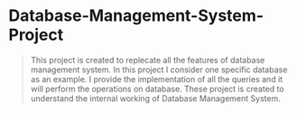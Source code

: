 # Database-Management-System-Project

>This project is created to replecate all the features of database management system.
>In this project I consider one specific database as an example.
>I provide the implementation of all the queries and it will perform the operations on database.
>These project is created to understand the internal working of Database Management System.

